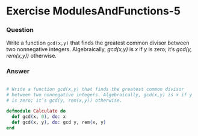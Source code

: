 Exercise ModulesAndFunctions-5
==============================

### Question

Write a function `gcd(x,y)` that finds the greatest common divisor between two nonnegative integers. Algebraically, *gcd(x,y)* is *x* if *y* is zero; it’s *gcd(y, rem(x,y))* otherwise.


### Answer

```elixir

# Write a function gcd(x,y) that finds the greatest common divisor
# between two nonnegative integers. Algebraically, gcd(x,y) is x if y
# is zero; it’s gcd(y, rem(x,y)) otherwise.

defmodule Calculate do
  def gcd(x, 0), do: x
  def gcd(x, y), do: gcd y, rem(x, y)
end

```
